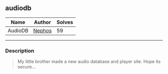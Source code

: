 ## audiodb
| Name                         | Author                                             | Solves |
|------------------------------|----------------------------------------------------|--------|
| AudioDB                  | [Nephos](https://github.com/HaraldMR) | 59     |
---
### Description

<blockquote>

My little brother made a new audio database and player site. Hope its secure...

</blockquote>